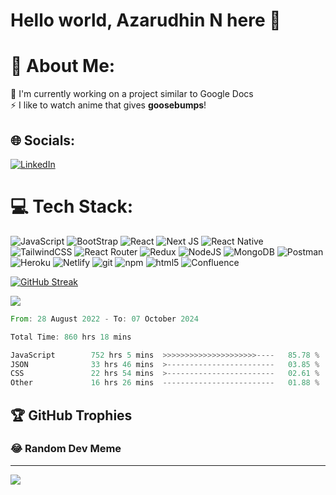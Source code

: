 <!-- **Azarudhin/Azarudhin** is a ✨ _special_ ✨ repository because its `README.md` (this file) appears on your GitHub profile. -->

# Hello world, Azarudhin N here 👋

# 💫 About Me:
🔭 I'm currently working on a project similar to Google Docs <br>⚡ I like to watch anime that gives <b>goosebumps</b>!


## 🌐 Socials:
[![LinkedIn](https://img.shields.io/badge/LinkedIn-%230077B5.svg?logo=linkedin&logoColor=white)](https://www.linkedin.com/in/azarudhin-n-8a4350248/) 

# 💻 Tech Stack:
![JavaScript](https://img.shields.io/badge/javascript-%23323330.svg?style=for-the-badge&logo=javascript&logoColor=%23F7DF1E) ![BootStrap](https://img.shields.io/badge/bootstrap-%23323330.svg?style=for-the-badge&logo=bootstrap&logoColor=%23F7DF1E)  ![React](https://img.shields.io/badge/react-%2320232a.svg?style=for-the-badge&logo=react&logoColor=%2361DAFB) ![Next JS](https://img.shields.io/badge/Next-black?style=for-the-badge&logo=next.js&logoColor=white) ![React Native](https://img.shields.io/badge/react-native-%23323330.svg?style=for-the-badge&logo=react-native&logoColor=%23F7DF1E) ![TailwindCSS](https://img.shields.io/badge/tailwindcss-%2338B2AC.svg?style=for-the-badge&logo=tailwind-css&logoColor=white) ![React Router](https://img.shields.io/badge/React_Router-CA4245?style=for-the-badge&logo=react-router&logoColor=white) ![Redux](https://img.shields.io/badge/redux-%23593d88.svg?style=for-the-badge&logo=redux&logoColor=white) ![NodeJS](https://img.shields.io/badge/node.js-6DA55F?style=for-the-badge&logo=node.js&logoColor=white) ![MongoDB](https://img.shields.io/badge/MongoDB-%234ea94b.svg?style=for-the-badge&logo=mongodb&logoColor=white) ![Postman](https://img.shields.io/badge/Postman-FF6C37?style=for-the-badge&logo=postman&logoColor=white) ![Heroku](https://img.shields.io/badge/heroku-%23430098.svg?style=for-the-badge&logo=heroku&logoColor=white) ![Netlify](https://img.shields.io/badge/netlify-%23000000.svg?style=for-the-badge&logo=netlify&logoColor=#00C7B7) <img alt="git" src="https://img.shields.io/badge/-Git-F05032?style=for-the-badge&logo=git&logoColor=white" /> <img alt="npm" src="https://img.shields.io/badge/-NPM-CB3837?style=for-the-badge&logo=npm&logoColor=white" /> <img alt="html5" src="https://img.shields.io/badge/-HTML5-E34F26?style=for-the-badge&logo=html5&logoColor=white" /> ![Confluence](https://img.shields.io/badge/confluence-%23172BF4.svg?style=for-the-badge&logo=confluence&logoColor=white)

[![GitHub Streak](https://streak-stats.demolab.com?user=azarudhin&theme=github-dark&border_radius=5)](https://git.io/streak-stats)

![](https://github-readme-stats.vercel.app/api/top-langs/?username=azarudhin&theme=dark&hide_border=true&include_all_commits=true&count_private=true&layout=compact)

<!--START_SECTION:waka-->

```rust
From: 28 August 2022 - To: 07 October 2024

Total Time: 860 hrs 18 mins

JavaScript        752 hrs 5 mins  >>>>>>>>>>>>>>>>>>>>>----   85.78 %
JSON              33 hrs 46 mins  >------------------------   03.85 %
CSS               22 hrs 54 mins  >------------------------   02.61 %
Other             16 hrs 26 mins  -------------------------   01.88 %
```

<!--END_SECTION:waka-->

## 🏆 GitHub Trophies
<!-- ![](https://github-profile-trophy.vercel.app/?username=azarudhin&theme=darkhub&no-frame=false&no-bg=true&margin-w=4) -->


<!-- <details>

![GitHub stats](https://github.com/azarudhin/azarudhin/blob/metrics/github-metrics.svg)
</details> -->

###

<!-- <img src="https://raw.githubusercontent.com/azarudhin/azarudhin/output/snake.svg" alt="Snake animation" /> -->

###

### 😂 Random Dev Meme
<!-- <img src='https://randommeme-five.vercel.app/' style="height: 400px;"/> -->

---

[![](https://visitcount.itsvg.in/api?id=azarudhin&icon=0&color=0)](https://visitcount.itsvg.in)
